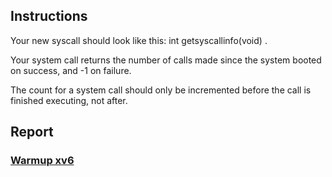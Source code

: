 ## Instructions

Your new syscall should look like this: int getsyscallinfo(void) .

Your system call returns the number of calls made since the system booted on success, and -1 on failure.

The count for a system call should only be incremented before the call is finished executing, not after.

## Report
### [Warmup xv6](https://github.com/OSUsatoru/xv6-projects/blob/main/warmup/Warmup.pdf)